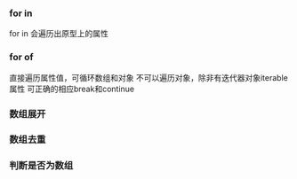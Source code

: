 <!--
 * @Author: qianqian.zhao
 * @Date: 2020-03-31 14:22:30
 * @LastEditors: qianqian.zhao
 * @LastEditTime: 2020-03-31 14:40:59
 * @Description: 
 -->
### for in
  for in 会遍历出原型上的属性
### for of
  直接遍历属性值，可循环数组和对象
  不可以遍历对象，除非有迭代器对象iterable属性
  可正确的相应break和continue

### 数组展开
### 数组去重
### 判断是否为数组